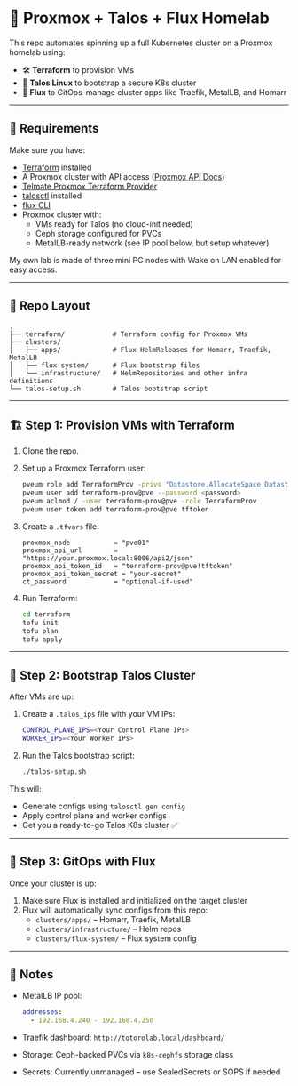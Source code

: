 # 🚀 Proxmox + Talos + Flux Homelab

This repo automates spinning up a full Kubernetes cluster on a Proxmox homelab
using:

- 🛠️ **Terraform** to provision VMs
- 🧊 **Talos Linux** to bootstrap a secure K8s cluster
- 🌊 **Flux** to GitOps-manage cluster apps like Traefik, MetalLB, and Homarr

---

## 🔧 Requirements

Make sure you have:

- [Terraform](https://www.terraform.io/) installed
- A Proxmox cluster with API access
  ([Proxmox API Docs](https://pve.proxmox.com/wiki/Proxmox_VE_API))
- [Telmate Proxmox Terraform Provider](https://registry.terraform.io/providers/Telmate/proxmox/latest/docs)
- [talosctl](https://www.talos.dev/) installed
- [flux CLI](https://fluxcd.io/flux/installation/)
- Proxmox cluster with:
  - VMs ready for Talos (no cloud-init needed)
  - Ceph storage configured for PVCs
  - MetalLB-ready network (see IP pool below, but setup whatever)

My own lab is made of three mini PC nodes with Wake on LAN enabled for easy
access.

---

## 📁 Repo Layout

```
.
├── terraform/            # Terraform config for Proxmox VMs
├── clusters/
│   ├── apps/             # Flux HelmReleases for Homarr, Traefik, MetalLB
│   ├── flux-system/      # Flux bootstrap files
│   └── infrastructure/   # HelmRepositories and other infra definitions
└── talos-setup.sh        # Talos bootstrap script
```

---

## 🏗️ Step 1: Provision VMs with Terraform

1. Clone the repo.
2. Set up a Proxmox Terraform user:
   ```bash
   pveum role add TerraformProv -privs "Datastore.AllocateSpace Datastore.Audit Pool.Allocate Sys.Audit Sys.Console Sys.Modify VM.Allocate VM.Audit VM.Clone VM.Config.CDROM VM.Config.Cloudinit VM.Config.CPU VM.Config.Disk VM.Config.HWType VM.Config.Memory VM.Config.Network VM.Config.Options VM.Migrate VM.Monitor VM.PowerMgmt SDN.Use"
   pveum user add terraform-prov@pve --password <password>
   pveum aclmod / -user terraform-prov@pve -role TerraformProv
   pveum user token add terraform-prov@pve tftoken
   ```

3. Create a `.tfvars` file:
   ```hcl
   proxmox_node           = "pve01"
   proxmox_api_url        = "https://your.proxmox.local:8006/api2/json"
   proxmox_api_token_id   = "terraform-prov@pve!tftoken"
   proxmox_api_token_secret = "your-secret"
   ct_password            = "optional-if-used"
   ```

4. Run Terraform:
   ```bash
   cd terraform
   tofu init
   tofu plan
   tofu apply
   ```

---

## 🧊 Step 2: Bootstrap Talos Cluster

After VMs are up:

1. Create a `.talos_ips` file with your VM IPs:
   ```bash
   CONTROL_PLANE_IPS=<Your Control Plane IPs>
   WORKER_IPS=<Your Worker IPs>
   ```

2. Run the Talos bootstrap script:
   ```bash
   ./talos-setup.sh
   ```

This will:

- Generate configs using `talosctl gen config`
- Apply control plane and worker configs
- Get you a ready-to-go Talos K8s cluster ✅

---

## 🌊 Step 3: GitOps with Flux

Once your cluster is up:

1. Make sure Flux is installed and initialized on the target cluster
2. Flux will automatically sync configs from this repo:
   - `clusters/apps/` – Homarr, Traefik, MetalLB
   - `clusters/infrastructure/` – Helm repos
   - `clusters/flux-system/` – Flux system config

---

## 🧠 Notes

- MetalLB IP pool:
  ```yaml
  addresses:
    - 192.168.4.240 - 192.168.4.250
  ```

- Traefik dashboard: `http://totorolab.local/dashboard/`
- Storage: Ceph-backed PVCs via `k8s-cephfs` storage class
- Secrets: Currently unmanaged – use SealedSecrets or SOPS if needed
